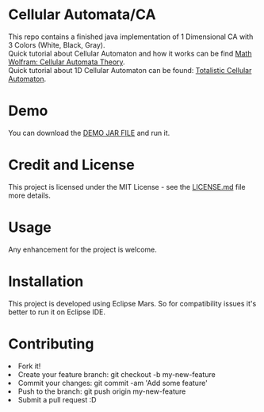 # Cellular Automata/CA
This repo contains a finished java implementation of 1 Dimensional CA with 3 Colors (White, Black, Gray).<br/>
Quick tutorial about Cellular Automaton and how it works can be find <a target="_blank" href="http://mathworld.wolfram.com/CellularAutomaton.html">Math Wolfram: Cellular Automata Theory</a>.<br/>
Quick tutorial about 1D Cellular Automaton can be found: <a href="http://mathworld.wolfram.com/TotalisticCellularAutomaton.html">Totalistic Cellular Automaton</a>.

# Demo
You can download the <a href="https://raw.githubusercontent.com/tabet-f/CellularAutomaton-CA/master/CA-DEMO-BY-FADI-TABET.jar">DEMO JAR FILE</a> and run it.

# Credit and License
This project is licensed under the MIT License - see the <a href="https://github.com/tabet-f/CellularAutomata-CA/blob/master/LICENSE.md">LICENSE.md</a> file more details. 

# Usage
Any enhancement for the project is welcome. 

# Installation
This project is developed using Eclipse Mars. So for compatibility issues it's better to run it on Eclipse IDE.

# Contributing
<li>Fork it!</li>
<li>Create your feature branch: git checkout -b my-new-feature</li>
<li>Commit your changes: git commit -am 'Add some feature'</li>
<li>Push to the branch: git push origin my-new-feature</li>
<li>Submit a pull request :D</li>

